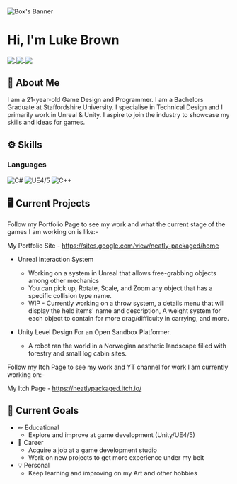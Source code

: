 # <!-- Header content -->
![Box's Banner](https://raw.githubusercontent.com/NeatlyPackaged/Profile/main/NEWBGSideLogo.png "NeatlyPackagedLogo")

# Hi, I'm Luke Brown

<!-- Social Media Icons -->
<a href="https://twitter.com/NeatlyPackagedG">
  <!--<img align="center" src="https://img.shields.io/twitter/follow/neatlypackagedg?label=Twitter&style=social&logo=twitter"/>-->
  <img align="center" src="https://img.shields.io/twitter/follow/neatlypackagedg?label=Twitter&style=social&logo=twitter"/>
</a>
<a href="https://www.youtube.com/@neatlypackagedgames393/featured">
  <!--<img align="center" src="https://img.shields.io/youtube/channel/subscribers/neatlypackagedgames"/>-->
  <img align="center" src="https://img.shields.io/badge/YouTube-Subscribe-rgb(85%2C%2085%2C%2085)?style=flat&logo=youtube&color=red&logoColor=red"/>
</a>
<a href="https://www.instagram.com/_i_am_a_box_/">
  <img align="center" src="https://img.shields.io/badge/Instagram-Follow-rgb(85%2C%2085%2C%2085)?style=flat&logo=instagram&color=cd486b&logoColor=cd486b"/>
</a>


## &#128214; About Me
I am a 21-year-old Game Design and Programmer. I am a Bachelors Graduate at Staffordshire University. I specialise in Technical Design and I primarily work in Unreal & Unity. I aspire to join the industry to showcase my skills and ideas for games.

## &#9881; Skills
### Languages

![C#](https://img.shields.io/badge/-CSharp-rgb(15%2C%2015%2C%2015)?&logo=csharp&logoColor=b242db)
![UE4/5](https://img.shields.io/badge/-UE4/5-rgb(15%2C%2015%2C%2015)?style=flat)
![C++](https://img.shields.io/badge/-C++-rgb(15%2C%2015%2C%2015)?style=flat&logo=cplusplus&logoColor=00599C)


## &#128421; Current Projects
Follow my Portfolio Page to see my work and what the current stage of the games I am working on is like:-

My Portfolio Site - https://sites.google.com/view/neatly-packaged/home

- Unreal Interaction System
  - Working on a system in Unreal that allows free-grabbing objects among other mechanics
  - You can pick up, Rotate, Scale, and Zoom any object that has a specific collision type name.
  - WIP - Currently working on a throw system, a details menu that will display the held items' name and description, A weight system for each object to contain for more drag/difficulty in carrying, and more.
 
- Unity Level Design For an Open Sandbox Platformer.
  - A robot ran the world in a Norwegian aesthetic landscape filled with forestry and small log cabin sites.

Follow my Itch Page to see my work and YT channel for work I am currently working on:-

My Itch Page - https://neatlypackaged.itch.io/

## &#127919; Current Goals
- &#9999; Educational
  - Explore and improve at game development (Unity/UE4/5)
- &#128188; Career
  - Acquire a job at a game development studio
  - Work on new projects to get more experience under my belt
- &#128161; Personal
  - Keep learning and improving on my Art and other hobbies

<!--
**NeatlyPackaged/NeatlyPackaged** is a ✨ _special_ ✨ repository because its `README.md` (this file) appears on your GitHub profile.

Here are some ideas to get you started:

- 🔭 I’m currently working on ...
- 🌱 I’m currently learning ...
- 👯 I’m looking to collaborate on ...
- 🤔 I’m looking for help with ...
- 💬 Ask me about ...
- 📫 How to reach me: ...
- 😄 Pronouns: ...
- ⚡ Fun fact: ...
-->

